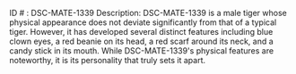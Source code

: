 ID # : DSC-MATE-1339
Description: DSC-MATE-1339 is a male tiger whose physical appearance does not deviate significantly from that of a typical tiger. However, it has developed several distinct features including blue clown eyes, a red beanie on its head, a red scarf around its neck, and a candy stick in its mouth. While DSC-MATE-1339's physical features are noteworthy, it is its personality that truly sets it apart.
